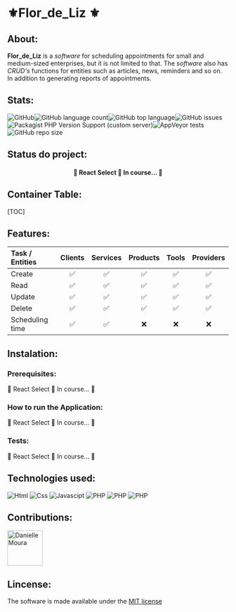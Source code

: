 # :fleur_de_lis:Flor_de_Liz :fleur_de_lis:



## About:

__Flor_de_Liz__ is a *software* for scheduling appointments for small and medium-sized enterprises, but it is not limited to that. The *software* also has *CRUD's* functions for entities such as articles, news, reminders and so on. In addition to generating reports of appointments.

## Stats:

![GitHub](https://img.shields.io/github/license/italo-carvavalho/Development-studies)![GitHub language count](https://img.shields.io/github/languages/count/italo-carvavalho/Development-studies)![GitHub top language](https://img.shields.io/github/languages/top/italo-carvavalho/Development-studies)![GitHub issues](https://img.shields.io/github/issues/italo-carvavalho/Development-studies)![Packagist PHP Version Support (custom server)](https://img.shields.io/packagist/php-v/italo-carvavalho/Development-studies)![AppVeyor tests](https://img.shields.io/appveyor/tests/italo-carvavalho/Development-studies)![GitHub repo size](https://img.shields.io/github/repo-size/italo-carvavalho/Development-studies?color=grey)

## Status do project:



<h4 align="center">  🚧  React Select 🚀 In course...  🚧 </h4>



## Container Table:

[TOC]

## Features:

| Task / Entities |       Clients       |        Services        |       Products       |       Tools       |       Providers       |
| :- | :-: | :-: | :-: | :-: | :-: |
| Create | :white_check_mark: | :white_check_mark: | :white_check_mark: | :white_check_mark: | :white_check_mark: |
| Read | :white_check_mark: | :white_check_mark: | :white_check_mark: | :white_check_mark: | :white_check_mark: |
| Update | :white_check_mark: | :white_check_mark: | :white_check_mark: | :white_check_mark: | :white_check_mark: |
| Delete | :white_check_mark: | :white_check_mark: | :white_check_mark: | :white_check_mark: | :white_check_mark: |
| Scheduling time | :white_check_mark: | :white_check_mark: | :x: |        :x:         | :x: |

## Instalation:

### Prerequisites:

🚧  React Select 🚀 In course...  🚧

### How to run the Application:

🚧  React Select 🚀 In course...  🚧

### Tests:

🚧  React Select 🚀 In course...  🚧

## Technologies used:

![Html](https://img.shields.io/badge/-HTML5-333333?style=flat&logo=Html5&logoColor)	![Css](https://img.shields.io/badge/-CSS-333333?style=flat&logo=CSS3&logoColor=007396)	![Javascipt](https://img.shields.io/badge/-Javascript-333333?style=flat&logo=Javascript&logoColor)	![PHP](https://img.shields.io/badge/-PHP-333333?style=flat&logo=PHP&logoColor)	![PHP](https://img.shields.io/badge/-MySQL-333333?style=flat&logo=MYSQL&logoColor=ffffff)	![PHP](https://img.shields.io/badge/-Linux-333333?style=flat&logo=linux&logoColor)

## Contributions:

[<img src ="https://user-images.githubusercontent.com/61188461/154591422-87b33338-5edc-4f6e-b9a1-d0a3bf2364fe.jpeg" alt="Danielle Moura" style="width:80px;height:80px">](https://github.com/Danpam12)

## Lincense:

The software is made available under the [MIT license]( http://en.m.wikipedia.org/wiki/MIT_License)

